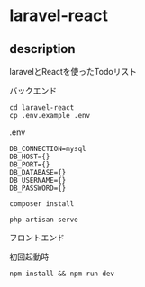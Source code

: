 # laravel-react

## description

laravelとReactを使ったTodoリスト


バックエンド

```
cd laravel-react
cp .env.example .env
```

.env
```
DB_CONNECTION=mysql
DB_HOST={}
DB_PORT={}
DB_DATABASE={}
DB_USERNAME={}    
DB_PASSWORD={}
```

```
composer install
```

```
php artisan serve
```

フロントエンド

初回起動時
```
npm install && npm run dev
```



